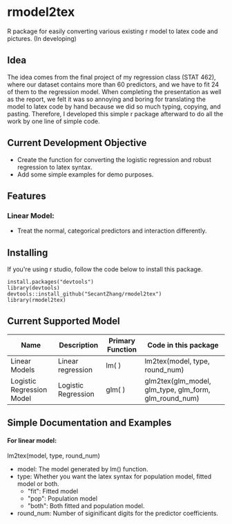 # rmodel2tex
R package for easily converting various existing r model to latex code and pictures. (In developing)

## Idea
The idea comes from the final project of my regression class (STAT 462), where our dataset contains more than 60 predictors, and we have to fit 24 of them to the regression model. 
When completing the presentation as well as the report, we felt it was so annoying and boring for translating the model to latex code by hand because we did so much typing, copying, and pasting. 
Therefore, I developed this simple r package afterward to do all the work by one line of simple code. 

## Current Development Objective

* Create the function for converting the logistic regression and robust regression to latex syntax. 
* Add some simple examples for demo purposes. 

## Features
### Linear Model: 
* Treat the normal, categorical predictors and interaction differently. 


## Installing
If you're using r studio, follow the code below to install this package. 
```
install.packages("devtools")
library(devtools)
devtools::install_github("SecantZhang/rmodel2tex")
library(rmodel2tex)
```

## Current Supported Model
Name | Description | Primary Function | Code in this package
-----|-------------|------------------|------------------
Linear Models | Linear regression | lm( ) | lm2tex(model, type, round_num)
Logistic Regression Model | Logistic Regression | glm( ) | glm2tex(glm_model, glm_type, glm_form, glm_round_num)


## Simple Documentation and Examples
#### For linear model: 
lm2tex(model, type, round_num)

* model: The model generated by lm() function. 
* type: Whether you want the latex syntax for population model, fitted model or both. 
  + "fit": Fitted model
  + "pop": Population model
  + "both": Both fitted and population model. 
* round_num: Number of siginificant digits for the predictor coefficients. 

